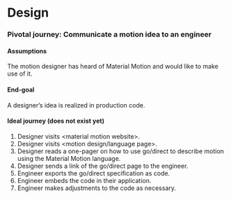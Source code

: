# Design

### Pivotal journey: Communicate a motion idea to an engineer

#### Assumptions

The motion designer has heard of Material Motion and would like to make use of it.

#### End-goal

A designer’s idea is realized in production code.

#### Ideal journey (does not exist yet)

1. Designer visits &lt;material motion website&gt;. 
2. Designer visits &lt;motion design/language page&gt;. 
3. Designer reads a one-pager on how to use go/direct to describe motion using the Material Motion language. 
4. Designer sends a link of the go/direct page to the engineer. 
5. Engineer exports the go/direct specification as code. 
6. Engineer embeds the code in their application. 
7. Engineer makes adjustments to the code as necessary. 
